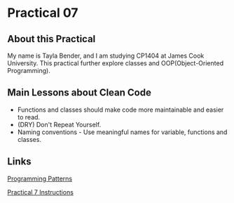 # Practical 07
## About this Practical
My name is Tayla Bender, and I am studying CP1404 at James Cook University.
This practical further explore classes and OOP(Object-Oriented Programming). 

## Main Lessons about Clean Code
- Functions and classes should make code more maintainable and easier to read.
- (DRY) Don't Repeat Yourself.
- Naming conventions - Use meaningful names for variable, functions and classes. 

## Links
[Programming Patterns](https://github.com/CP1404/Starter/wiki/Programming-Patterns)

[Practical 7 Instructions](https://github.com/CP1404/Practicals/tree/master/prac_07)


